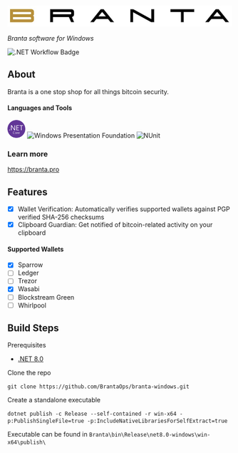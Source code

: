 <picture>
  <source media="(prefers-color-scheme: dark)" srcset="Branta/Assets/goldwhitecropped.png">
  <source media="(prefers-color-scheme: light)" srcset="Branta/Assets/goldblackcropped.jpg">
  <img alt="Branta" src="Branta/Assets/goldblackcropped.jpg">
</picture>

*Branta software for Windows*

![.NET Workflow Badge](https://github.com/BrantaOps/branta-windows/actions/workflows/dotnet.yml/badge.svg)

## About
Branta is a one stop shop for all things bitcoin security.

#### Languages and Tools
<div>
    <img src="https://raw.githubusercontent.com/devicons/devicon/master/icons/dotnetcore/dotnetcore-original.svg" height="40" title=".NET" />
    <img src="https://pic4.zhimg.com/50/v2-06f957e72756783fd7d73ff3e1b04a85_qhd.jpg" height="40" title="Windows Presentation Foundation" />
    <img src="https://external-content.duckduckgo.com/iu/?u=https%3A%2F%2Favatars1.githubusercontent.com%2Fu%2F2678858%3Fs%3D280%26v%3D4&f=1&nofb=1&ipt=10a8c0955262d6d9d7d6b62176e7faf2027a66de81e99e8537167b340351b1a4&ipo=images" height="40" title="NUnit"/>
</div>

### Learn more
https://branta.pro

## Features
 - [X] Wallet Verification: Automatically verifies supported wallets against PGP verified SHA-256 checksums
 - [X] Clipboard Guardian: Get notified of bitcoin-related activity on your clipboard

#### Supported Wallets
 - [X] Sparrow
 - [ ] Ledger
 - [ ] Trezor
 - [X] Wasabi
 - [ ] Blockstream Green
 - [ ] Whirlpool

## Build Steps

Prerequisites 
 - [.NET 8.0](https://dotnet.microsoft.com/en-us/download/dotnet/8.0)

Clone the repo
```
git clone https://github.com/BrantaOps/branta-windows.git
```

Create a standalone executable
```
dotnet publish -c Release --self-contained -r win-x64 -p:PublishSingleFile=true -p:IncludeNativeLibrariesForSelfExtract=true
```
Executable can be found in `Branta\bin\Release\net8.0-windows\win-x64\publish\`
